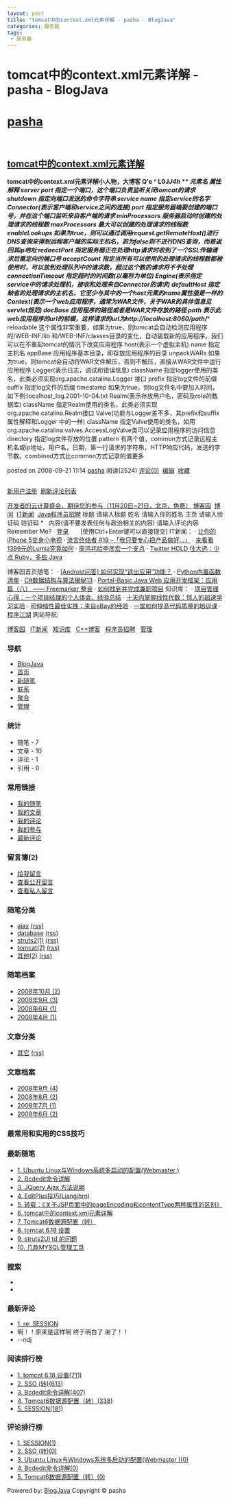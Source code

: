 ```yaml
---
layout: post
title: "tomcat中的context.xml元素详解 - pasha - BlogJava"
categories: 服务器
tags: 
 - 服务器
--- 
```


# tomcat中的context.xml元素详解 - pasha - BlogJava

# [pasha](http://www.blogjava.net/pasha/)

 

## [tomcat中的context.xml元素详解]()

**tomcat中的context.xml元素详解小人物，大博客 Q'e ^ L0J*J4h
** **元素名** **属性** **解释** server port 指定一个端口，这个端口负责监听关闭tomcat的请求 shutdown 指定向端口发送的命令字符串 service name 指定service的名字 Connector(表示客户端和service之间的连接) port 指定服务器端要创建的端口号，并在这个端口监听来自客户端的请求 minProcessors 服务器启动时创建的处理请求的线程数 maxProcessors 最大可以创建的处理请求的线程数 enableLookups 如果为true，则可以通过调用request.getRemoteHost()进行DNS查询来得到远程客户端的实际主机名，若为false则不进行DNS查询，而是返回其ip地址 redirectPort 指定服务器正在处理http请求时收到了一个SSL传输请求后重定向的端口号 acceptCount 指定当所有可以使用的处理请求的线程数都被使用时，可以放到处理队列中的请求数，超过这个数的请求将不予处理 connectionTimeout 指定超时的时间数(以毫秒为单位) Engine(表示指定service中的请求处理机，接收和处理来自Connector的请求) defaultHost 指定缺省的处理请求的主机名，它至少与其中的一个host元素的name属性值是一样的 Context(表示一个web应用程序，通常为WAR文件，关于WAR的具体信息见servlet规范) docBase 应用程序的路径或者是WAR文件存放的路径 path 表示此web应用程序的url的前缀，这样请求的url为http://localhost:8080/path/**** reloadable 这个属性非常重要，如果为true，则tomcat会自动检测应用程序的/WEB-INF/lib 和/WEB-INF/classes目录的变化，自动装载新的应用程序，我们可以在不重起tomcat的情况下改变应用程序 host(表示一个虚拟主机) name 指定主机名 appBase 应用程序基本目录，即存放应用程序的目录 unpackWARs 如果为true，则tomcat会自动将WAR文件解压，否则不解压，直接从WAR文件中运行应用程序 Logger(表示日志，调试和错误信息) className 指定logger使用的类名，此类必须实现org.apache.catalina.Logger 接口 prefix 指定log文件的前缀 suffix 指定log文件的后缀 timestamp 如果为true，则log文件名中要加入时间，如下例:localhost_log.2001-10-04.txt Realm(表示存放用户名，密码及role的数据库) className 指定Realm使用的类名，此类必须实现org.apache.catalina.Realm接口 Valve(功能与Logger差不多，其prefix和suffix属性解释和Logger 中的一样) className 指定Valve使用的类名，如用org.apache.catalina.valves.AccessLogValve类可以记录应用程序的访问信息 directory 指定log文件存放的位置 pattern 有两个值，common方式记录远程主机名或ip地址，用户名，日期，第一行请求的字符串，HTTP响应代码，发送的字节数。combined方式比common方式记录的值更多

posted on 2008-09-21 11:14 [pasha](http://www.blogjava.net/pasha/) 阅读(2524) [评论(0)](http://www.blogjava.net/pasha/articles/230241.html#Post)  [编辑](http://www.blogjava.net/pasha/admin/EditArticles.aspx?postid=230241)  [收藏](http://www.blogjava.net/pasha/AddToFavorite.aspx?id=230241)

 ![]()

[新用户注册](http://www.blogjava.net/RequireRegister.aspx)  [刷新评论列表]()  

[]() [开发者的云计算盛会，期待您的参与（11月20日~21日，北京，免费）](http://www.cnblogs.com/cmt/archive/2012/10/31/vmware_vforum_2012.html)   [博客园](http://www.cnblogs.com/)  [博问](http://q.cnblogs.com/)  [IT新闻](http://news.cnblogs.com/)  [Java程序员招聘](http://job.cnblogs.com/cate-java_programmer/) 标题  请输入标题 姓名  请输入你的姓名 主页 请输入验证码 验证码 *  ![]() 内容(请不要发表任何与政治相关的内容) 请输入评论内容 Remember Me?   [登录](http://www.blogjava.net/login.aspx?ReturnURL=http://www.blogjava.net/pasha/articles/230241.html&SourceURL=/pasha/articles/230241.html)       [使用Ctrl+Enter键可以直接提交]    IT新闻：
· [让你的iPhone 5变身小电视](http://news.cnblogs.com/n/163329/)
· [流言终结者 #19 –「我只要专心把产品做好…」](http://news.cnblogs.com/n/163348/)
· [来看看1399元的Lumia究竟如何](http://news.cnblogs.com/n/163347/)
· [周鸿祎给李彦宏一个支点](http://news.cnblogs.com/n/163346/)
· [Twitter HOLD 住大选：少点 Ruby，多些 Java](http://news.cnblogs.com/n/163345/)

博客园首页随笔：
· [[Android问答] 如何实现“退出应用”功能？](http://www.cnblogs.com/bjzhanghao/archive/2012/11/09/2762550.html)
· [Python内置函数清单](http://www.cnblogs.com/vamei/archive/2012/11/09/2762224.html)
· [C#数据结构与算法揭秘13](http://www.cnblogs.com/manuosex/archive/2012/11/09/2762405.html)
· [Portal-Basic Java Web 应用开发框架：应用篇（八） —— Freemarker 整合](http://www.cnblogs.com/ldcsaa/archive/2012/11/09/2762373.html)
· [如何找到并完成兼职项目](http://www.cnblogs.com/nnhy/archive/2012/11/09/Money.html)
知识库：
· [项目管理心得：一个项目经理的个人体会、经验总结](http://kb.cnblogs.com/page/157087/)
· [十天内掌握线性代数：惊人的超速学习实验](http://kb.cnblogs.com/page/162480/)
· [可伸缩性最佳实践：来自eBay的经验](http://kb.cnblogs.com/page/157745/)
· [一堂如何提高代码质量的培训课](http://kb.cnblogs.com/page/160526/)
· [程序江湖](http://kb.cnblogs.com/page/161182/)  网站导航:

[博客园](http://www.cnblogs.com/ "程序员的网上家园")   [IT新闻](http://news.cnblogs.com/)   [知识库](http://kb.cnblogs.com/)   [C++博客](http://www.cppblog.com/)   [程序员招聘](http://job.cnblogs.com/)   [管理](http://www.blogjava.net/pasha/articles/230241.html?opt=admin)   
### 导航

* [BlogJava](http://www.blogjava.net/)
* [首页](http://www.blogjava.net/pasha/)
* [新随笔](http://www.blogjava.net/pasha/admin/EditPosts.aspx?opt=1)
* [联系](http://www.blogjava.net/pasha/contact.aspx?id=1)
* [聚合](http://www.blogjava.net/pasha/rss)[![]()](http://www.blogjava.net/pasha/rss)
* [管理](http://www.blogjava.net/pasha/admin/EditPosts.aspx)

### 统计

* 随笔 - 7
* 文章 - 10
* 评论 - 1
* 引用 - 0

### 常用链接

* [我的随笔](http://www.blogjava.net/pasha/MyPosts.html)
* [我的文章](http://www.blogjava.net/pasha/MyArticles.html)
* [我的评论](http://www.blogjava.net/pasha/MyComments.html)
* [我的参与](http://www.blogjava.net/pasha/OtherPosts.html)
* [最新评论](http://www.blogjava.net/pasha/RecentComments.html)

### 留言簿(2)

* [给我留言](http://www.blogjava.net/pasha/Contact.aspx?id=1)
* [查看公开留言](http://www.blogjava.net/pasha/default.aspx?opt=msg)
* [查看私人留言](http://www.blogjava.net/pasha/admin/MyMessages.aspx)

### 随笔分类

* [ajax](http://www.blogjava.net/pasha/category/33818.html) [(rss)](http://www.blogjava.net/pasha/category/33818.html/rss "Subscribe to ajax")
* [database](http://www.blogjava.net/pasha/category/34754.html) [(rss)](http://www.blogjava.net/pasha/category/34754.html/rss "Subscribe to database")
* [struts2(1)](http://www.blogjava.net/pasha/category/33817.html) [(rss)](http://www.blogjava.net/pasha/category/33817.html/rss "Subscribe to struts2(1)")
* [tomcat(2)](http://www.blogjava.net/pasha/category/34753.html) [(rss)](http://www.blogjava.net/pasha/category/34753.html/rss "Subscribe to tomcat(2)")
* [其他(2)](http://www.blogjava.net/pasha/category/35370.html) [(rss)](http://www.blogjava.net/pasha/category/35370.html/rss "Subscribe to 其他(2)")

### 随笔档案

* [2008年10月 (2)](http://www.blogjava.net/pasha/archive/2008/10.html)
* [2008年9月 (3)](http://www.blogjava.net/pasha/archive/2008/09.html)
* [2008年6月 (1)](http://www.blogjava.net/pasha/archive/2008/06.html)
* [2008年4月 (1)](http://www.blogjava.net/pasha/archive/2008/04.html)

### 文章分类

* [其它](http://www.blogjava.net/pasha/category/35369.html) [(rss)](http://www.blogjava.net/pasha/category/35369.html/rss "Subscribe to 其它")

### 文章档案

* [2008年9月 (4)](http://www.blogjava.net/pasha/archives/2008/09.html)
* [2008年8月 (2)](http://www.blogjava.net/pasha/archives/2008/08.html)
* [2008年7月 (1)](http://www.blogjava.net/pasha/archives/2008/07.html)
* [2008年6月 (2)](http://www.blogjava.net/pasha/archives/2008/06.html)

### 最常用和实用的CSS技巧

### 最新随笔

* [1. Ubuntu Linux与Windows系统多启动的配置(Webmaster )](http://www.blogjava.net/pasha/archive/2008/10/21/235638.html)
* [2. Bcdedit命令详解](http://www.blogjava.net/pasha/archive/2008/10/21/235617.html)
* [3. JQuery Ajax 方法说明](http://www.blogjava.net/pasha/articles/230555.html)
* [4. EditPlus技巧(Liangjhrn)](http://www.blogjava.net/pasha/articles/230458.html)
* [5. 转载：《关于JSP页面中的pageEncoding和contentType两种属性的区别》](http://www.blogjava.net/pasha/articles/230372.html)
* [6. tomcat中的context.xml元素详解]()
* [7. Tomcat6数据源配置（转）](http://www.blogjava.net/pasha/archive/2008/09/21/230237.html)
* [8. tomcat 6.18 设置](http://www.blogjava.net/pasha/archive/2008/09/21/230227.html)
* [9. struts2UI td 的问题](http://www.blogjava.net/pasha/archive/2008/09/09/227881.html)
* [10. 几款MYSQL管理工具](http://www.blogjava.net/pasha/articles/222926.html)

### 搜索

*
*  

### 最新评论 [![]()](http://www.blogjava.net/pasha/CommentsRSS.aspx)

* [1. re: SESSION](http://www.blogjava.net/pasha/archive/2008/09/24/208536.html#230938)
* 啊！！原来是这样啊 终于明白了 谢了！！
* --ndj

### 阅读排行榜

* [1. tomcat 6.18 设置(711)](http://www.blogjava.net/pasha/archive/2008/09/21/230227.html)
* [2. SSO (转)(613)](http://www.blogjava.net/pasha/archive/2008/04/08/191507.html)
* [3. Bcdedit命令详解(407)](http://www.blogjava.net/pasha/archive/2008/10/21/235617.html)
* [4. Tomcat6数据源配置（转）(338)](http://www.blogjava.net/pasha/archive/2008/09/21/230237.html)
* [5. SESSION(181)](http://www.blogjava.net/pasha/archive/2008/06/17/208536.html)

### 评论排行榜

* [1. SESSION(1)](http://www.blogjava.net/pasha/archive/2008/06/17/208536.html)
* [2. SSO (转)(0)](http://www.blogjava.net/pasha/archive/2008/04/08/191507.html)
* [3. Ubuntu Linux与Windows系统多启动的配置(Webmaster )(0)](http://www.blogjava.net/pasha/archive/2008/10/21/235638.html)
* [4. Bcdedit命令详解(0)](http://www.blogjava.net/pasha/archive/2008/10/21/235617.html)
* [5. Tomcat6数据源配置（转）(0)](http://www.blogjava.net/pasha/archive/2008/09/21/230237.html)

Powered by:
[BlogJava](http://www.blogjava.net/)
Copyright © pasha
